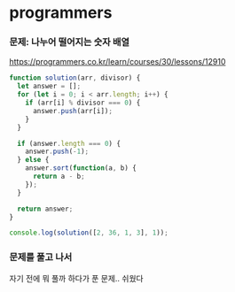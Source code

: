 # programmers

### 문제: 나누어 떨어지는 숫자 배열
https://programmers.co.kr/learn/courses/30/lessons/12910

``` javascript
function solution(arr, divisor) {
  let answer = [];
  for (let i = 0; i < arr.length; i++) {
    if (arr[i] % divisor === 0) {
      answer.push(arr[i]);
    }
  }

  if (answer.length === 0) {
    answer.push(-1);
  } else {
    answer.sort(function(a, b) {
      return a - b;
    });
  }

  return answer;
}

console.log(solution([2, 36, 1, 3], 1));
```

### 문제를 풀고 나서
자기 전에 뭐 풀까 하다가 푼 문제.. 쉬웠다
